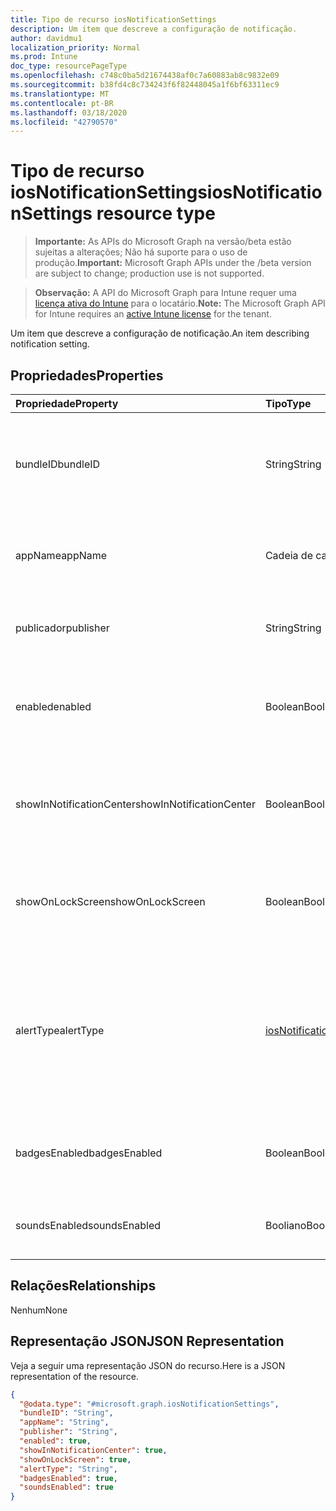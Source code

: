```yaml
---
title: Tipo de recurso iosNotificationSettings
description: Um item que descreve a configuração de notificação.
author: davidmu1
localization_priority: Normal
ms.prod: Intune
doc_type: resourcePageType
ms.openlocfilehash: c748c0ba5d21674438af0c7a60883ab8c9832e09
ms.sourcegitcommit: b38fd4c8c734243f6f82448045a1f6bf63311ec9
ms.translationtype: MT
ms.contentlocale: pt-BR
ms.lasthandoff: 03/18/2020
ms.locfileid: "42790570"
---
```

# <a name="iosnotificationsettings-resource-type"></a><span data-ttu-id="0f382-103">Tipo de recurso iosNotificationSettings</span><span class="sxs-lookup"><span data-stu-id="0f382-103">iosNotificationSettings resource type</span></span>

> <span data-ttu-id="0f382-104">**Importante:** As APIs do Microsoft Graph na versão/beta estão sujeitas a alterações; Não há suporte para o uso de produção.</span><span class="sxs-lookup"><span data-stu-id="0f382-104">**Important:** Microsoft Graph APIs under the /beta version are subject to change; production use is not supported.</span></span>

> <span data-ttu-id="0f382-105">**Observação:** A API do Microsoft Graph para Intune requer uma [licença ativa do Intune](https://go.microsoft.com/fwlink/?linkid=839381) para o locatário.</span><span class="sxs-lookup"><span data-stu-id="0f382-105">**Note:** The Microsoft Graph API for Intune requires an [active Intune license](https://go.microsoft.com/fwlink/?linkid=839381) for the tenant.</span></span>

<span data-ttu-id="0f382-106">Um item que descreve a configuração de notificação.</span><span class="sxs-lookup"><span data-stu-id="0f382-106">An item describing notification setting.</span></span>

## <a name="properties"></a><span data-ttu-id="0f382-107">Propriedades</span><span class="sxs-lookup"><span data-stu-id="0f382-107">Properties</span></span>
|<span data-ttu-id="0f382-108">Propriedade</span><span class="sxs-lookup"><span data-stu-id="0f382-108">Property</span></span>|<span data-ttu-id="0f382-109">Tipo</span><span class="sxs-lookup"><span data-stu-id="0f382-109">Type</span></span>|<span data-ttu-id="0f382-110">Descrição</span><span class="sxs-lookup"><span data-stu-id="0f382-110">Description</span></span>|
|:---|:---|:---|
|<span data-ttu-id="0f382-111">bundleID</span><span class="sxs-lookup"><span data-stu-id="0f382-111">bundleID</span></span>|<span data-ttu-id="0f382-112">String</span><span class="sxs-lookup"><span data-stu-id="0f382-112">String</span></span>|<span data-ttu-id="0f382-113">Id de pacote do aplicativo ao qual aplicar essas configurações de notificação.</span><span class="sxs-lookup"><span data-stu-id="0f382-113">Bundle id of app to which to apply these notification settings.</span></span>|
|<span data-ttu-id="0f382-114">appName</span><span class="sxs-lookup"><span data-stu-id="0f382-114">appName</span></span>|<span data-ttu-id="0f382-115">Cadeia de caracteres</span><span class="sxs-lookup"><span data-stu-id="0f382-115">String</span></span>|<span data-ttu-id="0f382-116">Nome do aplicativo a ser associado à bundleID.</span><span class="sxs-lookup"><span data-stu-id="0f382-116">Application name to be associated with the bundleID.</span></span>|
|<span data-ttu-id="0f382-117">publicador</span><span class="sxs-lookup"><span data-stu-id="0f382-117">publisher</span></span>|<span data-ttu-id="0f382-118">String</span><span class="sxs-lookup"><span data-stu-id="0f382-118">String</span></span>|<span data-ttu-id="0f382-119">Publicador a ser associado à bundleID.</span><span class="sxs-lookup"><span data-stu-id="0f382-119">Publisher to be associated with the bundleID.</span></span>|
|<span data-ttu-id="0f382-120">enabled</span><span class="sxs-lookup"><span data-stu-id="0f382-120">enabled</span></span>|<span data-ttu-id="0f382-121">Boolean</span><span class="sxs-lookup"><span data-stu-id="0f382-121">Boolean</span></span>|<span data-ttu-id="0f382-122">Indica se são permitidas notificações neste aplicativo.</span><span class="sxs-lookup"><span data-stu-id="0f382-122">Indicates whether notifications are allowed for this app.</span></span>|
|<span data-ttu-id="0f382-123">showInNotificationCenter</span><span class="sxs-lookup"><span data-stu-id="0f382-123">showInNotificationCenter</span></span>|<span data-ttu-id="0f382-124">Boolean</span><span class="sxs-lookup"><span data-stu-id="0f382-124">Boolean</span></span>|<span data-ttu-id="0f382-125">Indica se as notificações podem ser exibidas no centro de notificações.</span><span class="sxs-lookup"><span data-stu-id="0f382-125">Indicates whether notifications can be shown in notification center.</span></span>|
|<span data-ttu-id="0f382-126">showOnLockScreen</span><span class="sxs-lookup"><span data-stu-id="0f382-126">showOnLockScreen</span></span>|<span data-ttu-id="0f382-127">Boolean</span><span class="sxs-lookup"><span data-stu-id="0f382-127">Boolean</span></span>|<span data-ttu-id="0f382-128">Indica se as notificações podem ser exibidas na tela de bloqueio.</span><span class="sxs-lookup"><span data-stu-id="0f382-128">Indicates whether notifications can be shown on the lock screen.</span></span>|
|<span data-ttu-id="0f382-129">alertType</span><span class="sxs-lookup"><span data-stu-id="0f382-129">alertType</span></span>|[<span data-ttu-id="0f382-130">iosNotificationAlertType</span><span class="sxs-lookup"><span data-stu-id="0f382-130">iosNotificationAlertType</span></span>](../resources/intune-deviceconfig-iosnotificationalerttype.md)|<span data-ttu-id="0f382-131">Indica o tipo de alerta para notificações neste aplicativo.</span><span class="sxs-lookup"><span data-stu-id="0f382-131">Indicates the type of alert for notifications for this app.</span></span> <span data-ttu-id="0f382-132">Os valores possíveis são: `deviceDefault`, `banner`, `modal`, `none`.</span><span class="sxs-lookup"><span data-stu-id="0f382-132">Possible values are: `deviceDefault`, `banner`, `modal`, `none`.</span></span>|
|<span data-ttu-id="0f382-133">badgesEnabled</span><span class="sxs-lookup"><span data-stu-id="0f382-133">badgesEnabled</span></span>|<span data-ttu-id="0f382-134">Boolean</span><span class="sxs-lookup"><span data-stu-id="0f382-134">Boolean</span></span>|<span data-ttu-id="0f382-135">Indica se serão permitidos selos neste aplicativo.</span><span class="sxs-lookup"><span data-stu-id="0f382-135">Indicates whether badges are allowed for this app.</span></span>|
|<span data-ttu-id="0f382-136">soundsEnabled</span><span class="sxs-lookup"><span data-stu-id="0f382-136">soundsEnabled</span></span>|<span data-ttu-id="0f382-137">Booliano</span><span class="sxs-lookup"><span data-stu-id="0f382-137">Boolean</span></span>|<span data-ttu-id="0f382-138">Indica se são permitidos sons neste aplicativo.</span><span class="sxs-lookup"><span data-stu-id="0f382-138">Indicates whether sounds are allowed for this app.</span></span>|

## <a name="relationships"></a><span data-ttu-id="0f382-139">Relações</span><span class="sxs-lookup"><span data-stu-id="0f382-139">Relationships</span></span>
<span data-ttu-id="0f382-140">Nenhum</span><span class="sxs-lookup"><span data-stu-id="0f382-140">None</span></span>

## <a name="json-representation"></a><span data-ttu-id="0f382-141">Representação JSON</span><span class="sxs-lookup"><span data-stu-id="0f382-141">JSON Representation</span></span>
<span data-ttu-id="0f382-142">Veja a seguir uma representação JSON do recurso.</span><span class="sxs-lookup"><span data-stu-id="0f382-142">Here is a JSON representation of the resource.</span></span>
<!-- {
  "blockType": "resource",
  "@odata.type": "microsoft.graph.iosNotificationSettings"
}
-->
``` json
{
  "@odata.type": "#microsoft.graph.iosNotificationSettings",
  "bundleID": "String",
  "appName": "String",
  "publisher": "String",
  "enabled": true,
  "showInNotificationCenter": true,
  "showOnLockScreen": true,
  "alertType": "String",
  "badgesEnabled": true,
  "soundsEnabled": true
}
```



